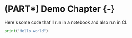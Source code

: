 # (PART\*) Demo Chapter {-}

Here's some code that'll run in a notebook and also run in CI.

```python
print("Hello world")
```

